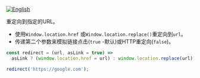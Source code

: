 
<a href="./README.md" target="_blank"><img src="https://img.shields.io/badge/-English-gray" alt="English"/></a>

重定向到指定的URL。

- 使用`Window.location.href` 或`Window.location.replace()`重定向到`url`。
- 传递第二个参数来模拟链接点击(`true` -默认)或HTTP重定向(`false`)。

```js
const redirect = (url, asLink = true) =>
  asLink ? (window.location.href = url) : window.location.replace(url);
```

```js
redirect('https://google.com');
```
